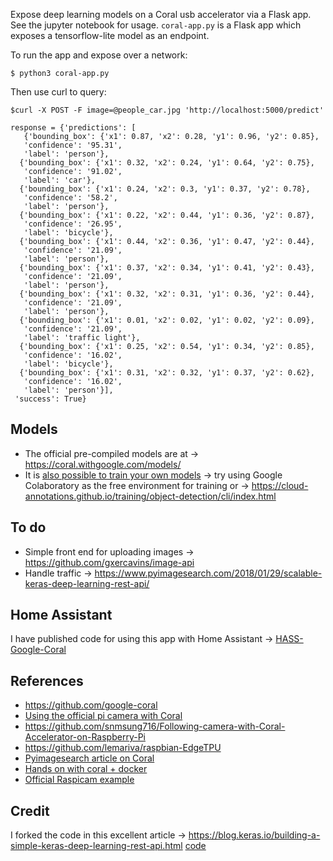 Expose deep learning models on a Coral usb accelerator via a Flask app. See the jupyter notebook for usage. 
`coral-app.py` is a Flask app which exposes a tensorflow-lite model as an endpoint. 

To run the app and expose over a network: 
```
$ python3 coral-app.py
```
Then use curl to query:
```
$curl -X POST -F image=@people_car.jpg 'http://localhost:5000/predict'
 
response = {'predictions': [
   {'bounding_box': {'x1': 0.87, 'x2': 0.28, 'y1': 0.96, 'y2': 0.85},
   'confidence': '95.31',
   'label': 'person'},
  {'bounding_box': {'x1': 0.32, 'x2': 0.24, 'y1': 0.64, 'y2': 0.75},
   'confidence': '91.02',
   'label': 'car'},
  {'bounding_box': {'x1': 0.24, 'x2': 0.3, 'y1': 0.37, 'y2': 0.78},
   'confidence': '58.2',
   'label': 'person'},
  {'bounding_box': {'x1': 0.22, 'x2': 0.44, 'y1': 0.36, 'y2': 0.87},
   'confidence': '26.95',
   'label': 'bicycle'},
  {'bounding_box': {'x1': 0.44, 'x2': 0.36, 'y1': 0.47, 'y2': 0.44},
   'confidence': '21.09',
   'label': 'person'},
  {'bounding_box': {'x1': 0.37, 'x2': 0.34, 'y1': 0.41, 'y2': 0.43},
   'confidence': '21.09',
   'label': 'person'},
  {'bounding_box': {'x1': 0.32, 'x2': 0.31, 'y1': 0.36, 'y2': 0.44},
   'confidence': '21.09',
   'label': 'person'},
  {'bounding_box': {'x1': 0.01, 'x2': 0.02, 'y1': 0.02, 'y2': 0.09},
   'confidence': '21.09',
   'label': 'traffic light'},
  {'bounding_box': {'x1': 0.25, 'x2': 0.54, 'y1': 0.34, 'y2': 0.85},
   'confidence': '16.02',
   'label': 'bicycle'},
  {'bounding_box': {'x1': 0.31, 'x2': 0.32, 'y1': 0.37, 'y2': 0.62},
   'confidence': '16.02',
   'label': 'person'}],
 'success': True}
```

## Models
* The official pre-compiled models are at -> https://coral.withgoogle.com/models/
* It is [also possible to train your own models](https://coral.withgoogle.com/tutorials/edgetpu-models-intro/) -> try using Google Colaboratory as the free environment for training or -> https://cloud-annotations.github.io/training/object-detection/cli/index.html

## To do
* Simple front end for uploading images -> https://github.com/gxercavins/image-api 
* Handle traffic -> https://www.pyimagesearch.com/2018/01/29/scalable-keras-deep-learning-rest-api/

## Home Assistant
I have published code for using this app with Home Assistant -> [HASS-Google-Coral](https://github.com/robmarkcole/HASS-Google-Coral)

## References
* https://github.com/google-coral
* [Using the official pi camera with Coral](https://github.com/nickoala/edgetpu-on-pi)
* https://github.com/snmsung716/Following-camera-with-Coral-Accelerator-on-Raspberry-Pi
* https://github.com/lemariva/raspbian-EdgeTPU
* [Pyimagesearch article on Coral](https://www.pyimagesearch.com/2019/04/22/getting-started-with-google-corals-tpu-usb-accelerator/)
* [Hands on with coral + docker](https://lemariva.com/blog/2019/04/edge-tpu-coral-usb-accelerator-dockerized)
* [Official Raspicam example](https://github.com/google-coral/examples-camera/blob/master/raspicam/classify_capture.py)

## Credit
I forked the code in this excellent article -> https://blog.keras.io/building-a-simple-keras-deep-learning-rest-api.html [code](https://github.com/jrosebr1/simple-keras-rest-api)
